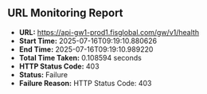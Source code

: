 ## URL Monitoring Report

- **URL:** https://api-gw1-prod1.fisglobal.com/gw/v1/health
- **Start Time:** 2025-07-16T09:19:10.880626
- **End Time:** 2025-07-16T09:19:10.989220
- **Total Time Taken:** 0.108594 seconds
- **HTTP Status Code:** 403
- **Status:** Failure
- **Failure Reason:** HTTP Status Code: 403
